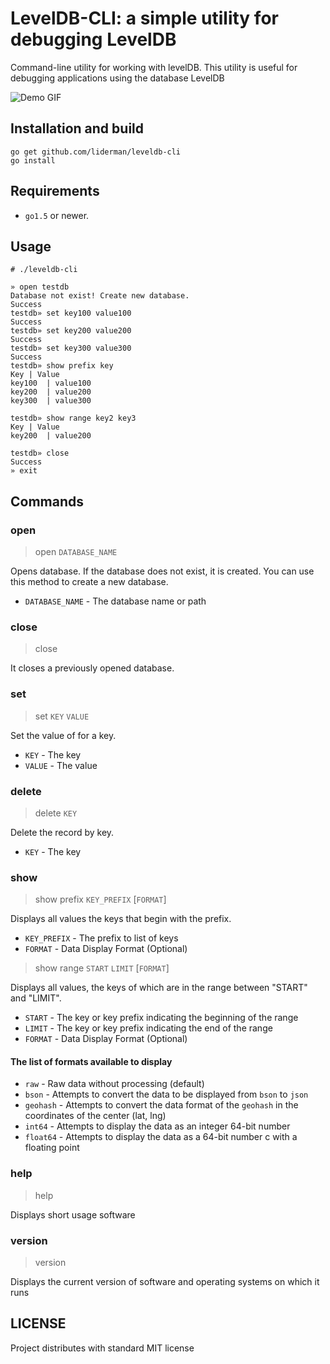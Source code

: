 LevelDB-CLI: a simple utility for debugging LevelDB
===========
Command-line utility for working with levelDB.
This utility is useful for debugging applications using the database LevelDB


![Demo GIF](https://raw.githubusercontent.com/liderman/leveldb-cli/master/docs/live-demo.gif)

Installation and build
----------------------

```
go get github.com/liderman/leveldb-cli
go install
```

Requirements
------------
 * `go1.5` or newer.

Usage
-----

```
# ./leveldb-cli
```

```
» open testdb
Database not exist! Create new database.
Success
testdb» set key100 value100
Success
testdb» set key200 value200
Success
testdb» set key300 value300
Success
testdb» show prefix key
Key	| Value
key100	| value100
key200	| value200
key300	| value300

testdb» show range key2 key3
Key	| Value
key200	| value200

testdb» close
Success
» exit
```

Commands
--------

### open
> open `DATABASE_NAME`

Opens database.
If the database does not exist, it is created.
You can use this method to create a new database.
 * `DATABASE_NAME` - The database name or path

### close
> close

It closes a previously opened database.

### set
> set `KEY` `VALUE`

Set the value of for a key.
 * `KEY` - The key
 * `VALUE` - The value

### delete
> delete `KEY`

Delete the record by key.
 * `KEY` - The key

### show
> show prefix `KEY_PREFIX` [`FORMAT`]

Displays all values the keys that begin with the prefix.
 * `KEY_PREFIX` - The prefix to list of keys
 * `FORMAT` - Data Display Format (Optional)

> show range `START` `LIMIT` [`FORMAT`]

Displays all values, the keys of which are in the range between "START" and "LIMIT".
 * `START` - The key or key prefix indicating the beginning of the range
 * `LIMIT` - The key or key prefix indicating the end of the range
 * `FORMAT` - Data Display Format (Optional)

#### The list of formats available to display
 * `raw` - Raw data without processing (default)
 * `bson` - Attempts to convert the data to be displayed from `bson` to `json`
 * `geohash` - Attempts to convert the data format of the `geohash` in the coordinates of the center (lat, lng)
 * `int64` - Attempts to display the data as an integer 64-bit number
 * `float64` - Attempts to display the data as a 64-bit number c with a floating point
 
### help
> help

Displays short usage software

### version
> version

Displays the current version of software and operating systems on which it runs

LICENSE
-------
Project distributes with standard MIT license
